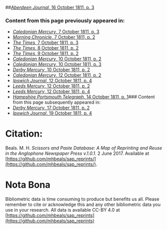 ##[*Aberdeen Journal*, 16 October 1811, p. 3](https://mhbeals.github.io/sap_html/Aberdeen-Journal/Aberdeen-Journal-16-October-1811-p-3)

### Content from this page previously appeared in:
+ [*Caledonian Mercury*, 7 October 1811, p. 3](https://mhbeals.github.io/sap_html/Caledonian-Mercury/Caledonian-Mercury-7-October-1811-p-3)
+ [*Morning Chronicle*, 7 October 1811, p. 2](https://mhbeals.github.io/sap_html/Morning-Chronicle/Morning-Chronicle-7-October-1811-p-2)
+ [*The Times*, 7 October 1811, p. 3](https://mhbeals.github.io/sap_html/The-Times/The-Times-7-October-1811-p-3)
+ [*The Times*, 8 October 1811, p. 2](https://mhbeals.github.io/sap_html/The-Times/The-Times-8-October-1811-p-2)
+ [*The Times*, 9 October 1811, p. 2](https://mhbeals.github.io/sap_html/The-Times/The-Times-9-October-1811-p-2)
+ [*Caledonian Mercury*, 10 October 1811, p. 2](https://mhbeals.github.io/sap_html/Caledonian-Mercury/Caledonian-Mercury-10-October-1811-p-2)
+ [*Caledonian Mercury*, 10 October 1811, p. 3](https://mhbeals.github.io/sap_html/Caledonian-Mercury/Caledonian-Mercury-10-October-1811-p-3)
+ [*Derby Mercury*, 10 October 1811, p. 2](https://mhbeals.github.io/sap_html/Derby-Mercury/Derby-Mercury-10-October-1811-p-2)
+ [*Caledonian Mercury*, 12 October 1811, p. 2](https://mhbeals.github.io/sap_html/Caledonian-Mercury/Caledonian-Mercury-12-October-1811-p-2)
+ [*Ipswich Journal*, 12 October 1811, p. 4](https://mhbeals.github.io/sap_html/Ipswich-Journal/Ipswich-Journal-12-October-1811-p-4)
+ [*Leeds Mercury*, 12 October 1811, p. 2](https://mhbeals.github.io/sap_html/Leeds-Mercury/Leeds-Mercury-12-October-1811-p-2)
+ [*Leeds Mercury*, 12 October 1811, p. 4](https://mhbeals.github.io/sap_html/Leeds-Mercury/Leeds-Mercury-12-October-1811-p-4)
+ [*Hampshire Portsmouth Telegraph*, 14 October 1811, p. 1](https://mhbeals.github.io/sap_html/Hampshire-Portsmouth-Telegraph/Hampshire-Portsmouth-Telegraph-14-October-1811-p-1)### Content from this page subsequently appeared in:
+ [*Derby Mercury*, 17 October 1811, p. 2](https://mhbeals.github.io/sap_html/Derby-Mercury/Derby-Mercury-17-October-1811-p-2)
+ [*Ipswich Journal*, 19 October 1811, p. 4](https://mhbeals.github.io/sap_html/Ipswich-Journal/Ipswich-Journal-19-October-1811-p-4)
                    
# Citation: 

Beals. M. H. *Scissors and Paste Database: A Map of Reprinting and Reuse in the Anglophone Newspaper Press v.1.0.1.* 2 June 2017. Available at [https://github.com/mhbeals/sap_reprints/](https://github.com/mhbeals/sap_reprints/). 
                    
# Nota Bona

Bibliometric data is time consuming to produce but benefits us all. Please remember to cite or acknowledge this and any other bibliometric data you use in your research. All data is available CC-BY 4.0 at [https://github.com/mhbeals/sap_reprints](https://github.com/mhbeals/sap_reprints)